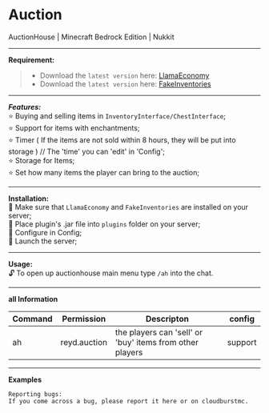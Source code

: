 # Auction
AuctionHouse | Minecraft Bedrock Edition | Nukkit

---
**Requirement:**<br />
> * Download the `latest version` here: [LlamaEconomy](https://cloudburstmc.org/resources/llamaeconomy.634/)
> * Download the `latest version` here: [FakeInventories](https://github.com/CloudburstMC/FakeInventories)

---

***Features:***<br />
:star: Buying and selling items in `InventoryInterface/ChestInterface`;<br />
:star: Support for items with enchantments;<br />
:star: Timer ( If the items are not sold within 8 hours, they will be put into storage ) // The 'time' you can 'edit' in 'Config';<br />
:star: Storage for Items;<br />
:star: Set how many items the player can bring to the auction;<br />

---

**Installation:**<br />
:black_square_button: Make sure that `LlamaEconomy` and `FakeInventories` are installed on your server;<br />
:black_square_button: Place plugin's .jar file into `plugins` folder on your server;<br />
:black_square_button: Configure in Config;<br />
:black_square_button: Launch the server;<br />

---

**Usage:**<br />
:unlock: To open up auctionhouse main menu type `/ah` into the chat.<br />

---

**all Information**

| Command | Permission | Descripton | config |
| --- | ------|-----| -------|
|ah| reyd.auction |the players can 'sell' or 'buy' items from other players|support|

---

**Examples**



```
Reporting bugs:
If you come across a bug, please report it here or on cloudburstmc.
```
